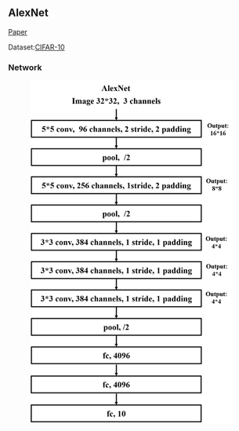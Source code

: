 ## AlexNet

[Paper](http://www.cs.toronto.edu/~fritz/absps/imagenet.pdf)

Dataset:[CIFAR-10](http://www.cs.toronto.edu/~kriz/cifar.html)

### Network
<div align='center'>
  <img src='https://github.com/Luxlios/Figure/blob/main/CNN/AlexNet.png'height='700'>
</div>
